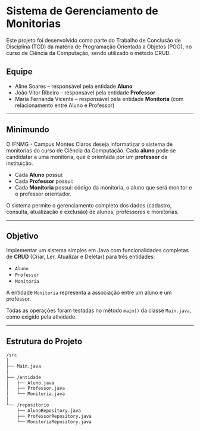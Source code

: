 # Sistema de Gerenciamento de Monitorias 

Este projeto foi desenvolvido como parte do Trabalho de Conclusão de Disciplina (TCD) da matéria de Programação Orientada a Objetos (POO), no curso de Ciência da Computação, sendo utilizado o método CRUD.

## Equipe

- Aline Soares – responsável pela entidade **Aluno**
- João Vitor Ribeiro – responsável pela entidade **Professor**
- Maria Fernanda Vicente – responsável pela entidade **Monitoria** (com relacionamento entre Aluno e Professor)

---

## Minimundo

O IFNMG - Campus Montes Claros deseja informatizar o sistema de monitorias do curso de Ciência da Computação. Cada **aluno** pode se candidatar a uma monitoria, que é orientada por um **professor** da instituição.

- Cada **Aluno** possui: 
- Cada **Professor** possui: 
- Cada **Monitoria** possui: código da monitoria, o aluno que será monitor e o professor orientador.

O sistema permite o gerenciamento completo dos dados (cadastro, consulta, atualização e exclusão) de alunos, professores e monitorias.

---

## Objetivo

Implementar um sistema simples em Java com funcionalidades completas de **CRUD** (Criar, Ler, Atualizar e Deletar) para três entidades:

- `Aluno`
- `Professor`
- `Monitoria`

A entidade `Monitoria` representa a associação entre um aluno e um professor.

Todas as operações foram testadas no método `main()` da classe `Main.java`, como exigido pela atividade.

---

## Estrutura do Projeto

```bash
/src
│
├── Main.java
│
├── /entidade
│   ├── Aluno.java
│   ├── Professor.java
│   └── Monitoria.java
│
└── /repositorio
    ├── AlunoRepository.java
    ├── ProfessorRepository.java
    └── MonitoriaRepository.java
